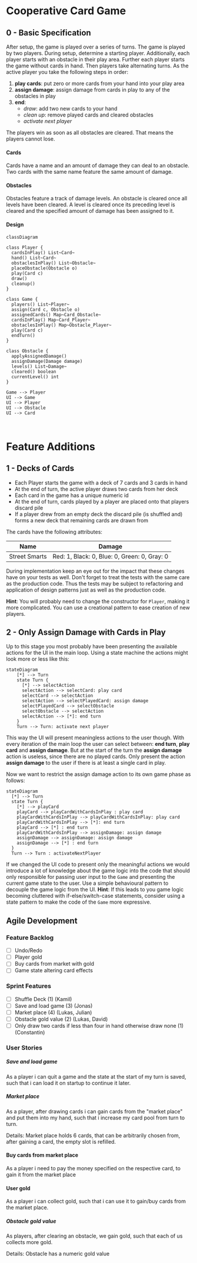 
# Cooperative Card Game

## 0 - Basic Specification 
After setup, the game is played over a series of turns.
The game is played by two players.
During setup, determine a starting player.
Additionally, each player starts with an obstacle in their play area.
Further each player starts the game without cards in hand.
Then players take alternating turns.
As the active player you take the following steps in order:

1. **play cards**: put zero or more cards from your hand into your play area
2. **assign damage**: assign damage from cards in play to any of the obstacles in play
3. **end**:
   - *draw*: add two new cards to your hand
   - *clean up*: remove played cards and cleared obstacles
   - *activate next player*

The players win as soon as all obstacles are cleared.
That means the players cannot lose.

#### Cards
Cards have a name and an amount of damage they can deal to
an obstacle. Two cards with the same name feature the same amount of damage.

#### Obstacles
Obstacles feature a track of damage levels.
An obstacle is cleared once all levels have been cleared.
A level is cleared once its preceding level is cleared and the specified
amount of damage has been assigned to it.

#### Design
```mermaid
classDiagram

class Player {
  cardsInPlay() List~Card~
  hand() List~Card~
  obstaclesInPlay() List~Obstacle~
  placeObstacle(Obstacle o)
  play(Card c)
  draw()
  cleanup()
}

class Game {
  players() List~Player~
  assign(Card c, Obstacle o)
  assignedCards() Map~Card_Obstacle~
  cardsInPlay() Map~Card_Player~
  obstaclesInPlay() Map~Obstacle_Player~
  play(Card c)
  endTurn()
}

class Obstacle {
  applyAssignedDamage()
  assignDamage(Damage damage)
  levels() List~Damage~
  cleared() boolean
  currentLevel() int
}

Game --> Player
UI --> Game
UI --> Player
UI --> Obstacle
UI --> Card
  
  
```

# Feature Additions

## 1 - Decks of Cards
- Each Player starts the game with a deck of 7 cards and 3 cards in hand
- At the end of turn, the active player draws two cards from her deck
- Each card in the game has a unique numeric id
- At the end of turn, cards played by a player are placed onto that players discard pile 
- If a player drew from an empty deck the discard pile (is shuffled and) forms a new deck that remaining cards are drawn from

The cards have the following attributes:

| Name          | Damage                                        |
|---------------|-----------------------------------------------|
| Street Smarts |  Red: 1, Black: 0, Blue: 0, Green: 0, Gray: 0 |

During implementation keep an eye out for the impact that these changes have on
your tests as well. Don't forget to treat the tests with the same care as the production
code. Thus the tests may be subject to refactoring and application of design
patterns just as well as the production code.

**Hint**: You will probably need to change
the constructor for `Player`, making it more
complicated. You can use a creational pattern to
ease creation of new players.


## 2 - Only Assign Damage with Cards in Play
Up to this stage you most probably have been presenting the available actions for the UI
in the main loop. Using a state machine the actions might look more or less like this:

```mermaid
stateDiagram
    [*] --> Turn
    state Turn {
      [*] --> selectAction
      selectAction --> selectCard: play card
      selectCard --> selectAction
      selectAction --> selectPlayedCard: assign damage
      selectPlayedCard --> selectObstacle
      selectObstacle --> selectAction
      selectAction --> [*]: end turn
    }
    Turn --> Turn: activate next player  
```

This way the UI will present meaningless actions to the user though.
With every iteration of the main loop the user can select between: **end turn**, **play card** and **assign damage**.
But at the start of the turn the **assign damage** action is useless, since
there are no played cards.
Only present the action **assign damage** to the user if there is at least a single
card in play.

Now we want to restrict the assign damage action to its own game phase as follows:

```mermaid
stateDiagram
  [*] --> Turn
  state Turn {
    [*] --> playCard
    playCard --> playCardWithCardsInPlay : play card
    playCardWithCardsInPlay --> playCardWithCardsInPlay: play card
    playCardWithCardsInPlay --> [*]: end turn
    playCard --> [*] : end turn
    playCardWithCardsInPlay --> assignDamage: assign damage
    assignDamage --> assignDamage: assign damage
    assignDamage --> [*] : end turn
  }
  Turn --> Turn : activateNextPlayer
```

If we changed the UI code to present only the meaningful actions we
would introduce a lot of knowledge about the game logic into the code
that should only responsible for passing user input to the `Game` and
presenting the current game state to the user. Use a simple behavioural
pattern to decouple the game logic from the UI. **Hint**: If this leads
to you game logic becoming cluttered with if-else/switch-case statements,
consider using a state pattern to make the code of the `Game` more expressive.

## Agile Development

### Feature Backlog
- [ ] Undo/Redo
- [ ] Player gold
- [ ] Buy cards from market with gold
- [ ] Game state altering card effects

### Sprint Features
- [ ] Shuffle Deck (1) (Kamil)
- [ ] Save and load game (3) (Jonas)
- [ ] Market place (4) (Lukas, Julian)
- [ ] Obstacle gold value (2) (Lukas, David)
- [ ] Only draw two cards if less than four in hand otherwise draw none (1) (Constantin)

### User Stories

##### Save and load game
As a player i can quit a game and the state at the start of my turn is saved, such
that i can load it on startup to continue it later.


##### Market place
As a player, after drawing cards i can gain cards from the "market place"
and put them into my hand, such that i increase my card pool from turn to turn.

Details: Market place holds 6 cards,
that can be arbitrarily chosen from, after gaining
a card, the empty slot is refilled.

#### Buy cards from market place
As a player i need to pay the money specified on the respective card, to gain it from the market place

#### User gold
As a player i can collect gold, such that i can use it to gain/buy cards
from the market place.

##### Obstacle gold value
As players, after clearing an obstacle, we gain gold, such that each of us
collects more gold.

Details: Obstacle has a numeric gold value